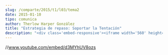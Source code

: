 ```yaml
---
slug: /comparte/2015/t1/l03/tema2
date: 2015-01-10
tipo: comunica
author: Therlow Harper González
title: "Estrategia de repaso: Soportar la Tentación"
description: "<div class='embed-responsive'><iframe width='560' height='315' src='//www.youtube.com/embed/d3MYhUV8ozs' frameborder='0' allowfullscreen></iframe></div>"
---
```


//www.youtube.com/embed/d3MYhUV8ozs
